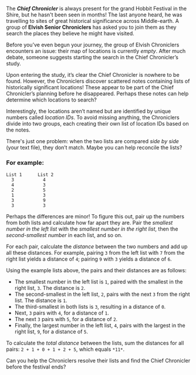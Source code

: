 The **_Chief Chronicler_** is always present for the grand Hobbit Festival in the Shire, but he hasn't been seen in months! The last anyone heard, he was travelling to sites of great historical significance across Middle-earth. A group of **Elvish Senior Chroniclers** has asked you to join them as they search the places they believe he might have visited.

Before you’ve even begun your journey, the group of Elvish Chroniclers encounters an issue: their map of locations is currently _empty_. After much debate, someone suggests starting the search in the Chief Chronicler’s study.

Upon entering the study, it’s clear the Chief Chronicler is nowhere to be found. However, the Chroniclers discover scattered notes containing lists of historically significant locations! These appear to be part of the Chief Chronicler’s planning before he disappeared. Perhaps these notes can help determine which locations to search?

Interestingly, the locations aren’t named but are identified by unique numbers called _location IDs_. To avoid missing anything, the Chroniclers divide into two groups, each creating their own list of location IDs based on the notes.

There's just one problem: when the two lists are compared _side by side_ (your text file), they don’t match. Maybe you can help reconcile the lists?

### For example:

```
List 1      List 2
  3           4
  4           3
  2           5
  1           3
  3           9
  3           3
```

Perhaps the differences are minor! To figure this out, pair up the numbers from both lists and calculate how far apart they are. Pair the _smallest number in the left list_ with the _smallest number in the right list_, then the _second-smallest number_ in each list, and so on.

For each pair, calculate the _distance_ between the two numbers and add up all these distances. For example, pairing `3` from the left list with `7` from the right list yields a distance of `4`; pairing `9` with `3` yields a distance of `6`.

Using the example lists above, the pairs and their distances are as follows:

-   The smallest number in the left list is `1`, paired with the smallest in the right list, `3`. The distance is `2`.
-   The second-smallest in the left list, `2`, pairs with the next `3` from the right list. The distance is `1`.
-   The third-smallest in both lists is `3`, resulting in a distance of `0`.
-   Next, `3` pairs with `4`, for a distance of `1`.
-   The next `3` pairs with `5`, for a distance of `2`.
-   Finally, the largest number in the left list, `4`, pairs with the largest in the right list, `9`, for a distance of `5`.

To calculate the _total distance_ between the lists, sum the distances for all pairs: `2 + 1 + 0 + 1 + 2 + 5`, which equals `*11*`.

Can you help the Chroniclers resolve their lists and find the Chief Chronicler before the festival ends?
